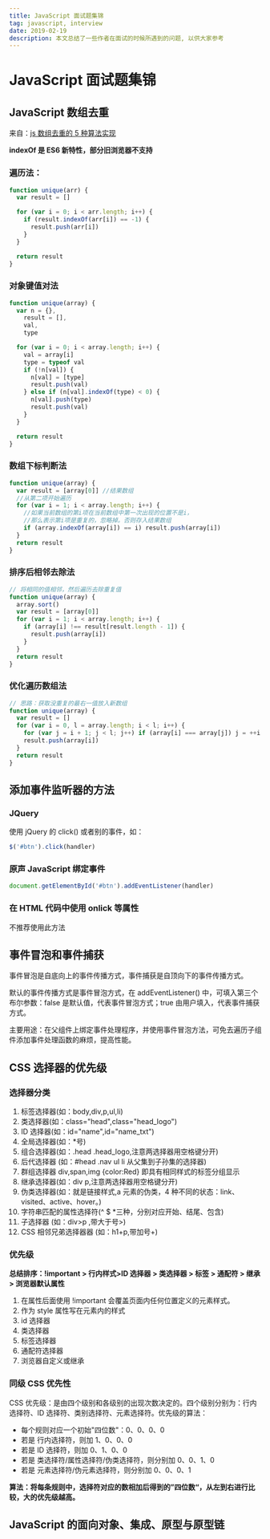 ```yaml
---
title: JavaScript 面试题集锦
tag: javascript, interview
date: 2019-02-19
description: 本文总结了一些作者在面试的时候所遇到的问题, 以供大家参考
---
```


# JavaScript 面试题集锦

## JavaScript 数组去重

来自：[js 数组去重的 5 种算法实现](http://www.jb51.net/article/74347.htm)

**indexOf 是 ES6 新特性，部分旧浏览器不支持**

### 遍历法：

```javascript
function unique(arr) {
  var result = []

  for (var i = 0; i < arr.length; i++) {
    if (result.indexOf(arr[i]) == -1) {
      result.push(arr[i])
    }
  }

  return result
}
```

### 对象键值对法

```javascript
function unique(array) {
  var n = {},
    result = [],
    val,
    type

  for (var i = 0; i < array.length; i++) {
    val = array[i]
    type = typeof val
    if (!n[val]) {
      n[val] = [type]
      result.push(val)
    } else if (n[val].indexOf(type) < 0) {
      n[val].push(type)
      result.push(val)
    }
  }

  return result
}
```

### 数组下标判断法

```javascript
function unique(array) {
  var result = [array[0]] //结果数组
  //从第二项开始遍历
  for (var i = 1; i < array.length; i++) {
    //如果当前数组的第i项在当前数组中第一次出现的位置不是i，
    //那么表示第i项是重复的，忽略掉。否则存入结果数组
    if (array.indexOf(array[i]) == i) result.push(array[i])
  }
  return result
}
```

### 排序后相邻去除法

```javascript
// 将相同的值相邻，然后遍历去除重复值
function unique(array) {
  array.sort()
  var result = [array[0]]
  for (var i = 1; i < array.length; i++) {
    if (array[i] !== result[result.length - 1]) {
      result.push(array[i])
    }
  }
  return result
}
```

### 优化遍历数组法

```javascript
// 思路：获取没重复的最右一值放入新数组
function unique(array) {
  var result = []
  for (var i = 0, l = array.length; i < l; i++) {
    for (var j = i + 1; j < l; j++) if (array[i] === array[j]) j = ++i
    result.push(array[i])
  }
  return result
}
```

## 添加事件监听器的方法

### JQuery

使用 jQuery 的 click() 或者别的事件，如：

```javascript
$('#btn').click(handler)
```

### 原声 JavaScript 绑定事件

```javascript
document.getElementById('#btn').addEventListener(handler)
```

### 在 HTML 代码中使用 onlick 等属性

不推荐使用此方法

## 事件冒泡和事件捕获

事件冒泡是自底向上的事件传播方式，事件捕获是自顶向下的事件传播方式。

默认的事件传播方式是事件冒泡方式，在 addEventListener() 中，可填入第三个布尔参数：false 是默认值，代表事件冒泡方式；true 由用户填入，代表事件捕获方式。

主要用途：在父组件上绑定事件处理程序，并使用事件冒泡方法，可免去遍历子组件添加事件处理函数的麻烦，提高性能。

## CSS 选择器的优先级

### 选择器分类

1. 标签选择器(如：body,div,p,ul,li)
2. 类选择器(如：class="head",class="head_logo")
3. ID 选择器(如：id="name",id="name_txt")
4. 全局选择器(如：\*号)
5. 组合选择器(如：.head .head_logo,注意两选择器用空格键分开)
6. 后代选择器 (如：#head .nav ul li 从父集到子孙集的选择器)
7. 群组选择器 div,span,img {color:Red} 即具有相同样式的标签分组显示
8. 继承选择器(如：div p,注意两选择器用空格键分开)
9. 伪类选择器(如：就是链接样式,a 元素的伪类，4 种不同的状态：link、visited、active、hover。)
10. 字符串匹配的属性选择符(^ \$ \*三种，分别对应开始、结尾、包含)
11. 子选择器 (如：div>p ,带大于号>)
12. CSS 相邻兄弟选择器器 (如：h1+p,带加号+)

### 优先级

**总结排序：!important > 行内样式>ID 选择器 > 类选择器 > 标签 > 通配符 > 继承 > 浏览器默认属性**

1. 在属性后面使用 !important 会覆盖页面内任何位置定义的元素样式。
2. 作为 style 属性写在元素内的样式
3. id 选择器
4. 类选择器
5. 标签选择器
6. 通配符选择器
7. 浏览器自定义或继承

### 同级 CSS 优先性

CSS 优先级：是由四个级别和各级别的出现次数决定的。四个级别分别为：行内选择符、ID 选择符、类别选择符、元素选择符。优先级的算法：

- 每个规则对应一个初始"四位数"：0、0、0、0
- 若是 行内选择符，则加 1、0、0、0
- 若是 ID 选择符，则加 0、1、0、0
- 若是 类选择符/属性选择符/伪类选择符，则分别加 0、0、1、0
- 若是 元素选择符/伪元素选择符，则分别加 0、0、0、1

**算法：将每条规则中，选择符对应的数相加后得到的”四位数“，从左到右进行比较，大的优先级越高。**

## JavaScript 的面向对象、集成、原型与原型链
